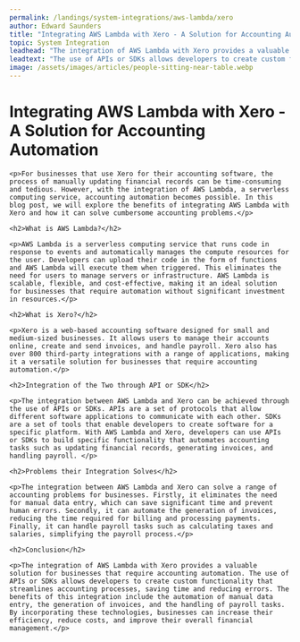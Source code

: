```yaml
---
permalink: /landings/system-integrations/aws-lambda/xero
author: Edward Saunders
title: "Integrating AWS Lambda with Xero - A Solution for Accounting Automation"
topic: System Integration
leadhead: "The integration of AWS Lambda with Xero provides a valuable solution for businesses that require accounting automation"
leadtext: "The use of APIs or SDKs allows developers to create custom functionality that streamlines accounting processes, saving time and reducing errors. The benefits of this integration include the automation of manual data entry, the generation of invoices, and the handling of payroll tasks. By incorporating these technologies, businesses can increase their efficiency, reduce costs, and improve their overall financial management."
image: /assets/images/articles/people-sitting-near-table.webp
---
```

<div class="arttext">	<h1>Integrating AWS Lambda with Xero - A Solution for Accounting Automation</h1>

	<p>For businesses that use Xero for their accounting software, the process of manually updating financial records can be time-consuming and tedious. However, with the integration of AWS Lambda, a serverless computing service, accounting automation becomes possible. In this blog post, we will explore the benefits of integrating AWS Lambda with Xero and how it can solve cumbersome accounting problems.</p>

	<h2>What is AWS Lambda?</h2>

	<p>AWS Lambda is a serverless computing service that runs code in response to events and automatically manages the compute resources for the user. Developers can upload their code in the form of functions and AWS Lambda will execute them when triggered. This eliminates the need for users to manage servers or infrastructure. AWS Lambda is scalable, flexible, and cost-effective, making it an ideal solution for businesses that require automation without significant investment in resources.</p>

	<h2>What is Xero?</h2>

	<p>Xero is a web-based accounting software designed for small and medium-sized businesses. It allows users to manage their accounts online, create and send invoices, and handle payroll. Xero also has over 800 third-party integrations with a range of applications, making it a versatile solution for businesses that require accounting automation.</p>

	<h2>Integration of the Two through API or SDK</h2>

	<p>The integration between AWS Lambda and Xero can be achieved through the use of APIs or SDKs. APIs are a set of protocols that allow different software applications to communicate with each other. SDKs are a set of tools that enable developers to create software for a specific platform. With AWS Lambda and Xero, developers can use APIs or SDKs to build specific functionality that automates accounting tasks such as updating financial records, generating invoices, and handling payroll. </p>

	<h2>Problems their Integration Solves</h2>

	<p>The integration between AWS Lambda and Xero can solve a range of accounting problems for businesses. Firstly, it eliminates the need for manual data entry, which can save significant time and prevent human errors. Secondly, it can automate the generation of invoices, reducing the time required for billing and processing payments. Finally, it can handle payroll tasks such as calculating taxes and salaries, simplifying the payroll process.</p>

	<h2>Conclusion</h2>

	<p>The integration of AWS Lambda with Xero provides a valuable solution for businesses that require accounting automation. The use of APIs or SDKs allows developers to create custom functionality that streamlines accounting processes, saving time and reducing errors. The benefits of this integration include the automation of manual data entry, the generation of invoices, and the handling of payroll tasks. By incorporating these technologies, businesses can increase their efficiency, reduce costs, and improve their overall financial management.</p>

</div>